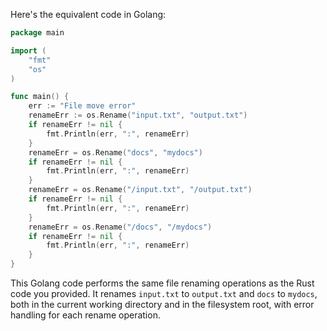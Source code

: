  Here's the equivalent code in Golang:

```go
package main

import (
	"fmt"
	"os"
)

func main() {
	err := "File move error"
	renameErr := os.Rename("input.txt", "output.txt")
	if renameErr != nil {
		fmt.Println(err, ":", renameErr)
	}
	renameErr = os.Rename("docs", "mydocs")
	if renameErr != nil {
		fmt.Println(err, ":", renameErr)
	}
	renameErr = os.Rename("/input.txt", "/output.txt")
	if renameErr != nil {
		fmt.Println(err, ":", renameErr)
	}
	renameErr = os.Rename("/docs", "/mydocs")
	if renameErr != nil {
		fmt.Println(err, ":", renameErr)
	}
}
```

This Golang code performs the same file renaming operations as the Rust code you provided. It renames `input.txt` to `output.txt` and `docs` to `mydocs`, both in the current working directory and in the filesystem root, with error handling for each rename operation.
